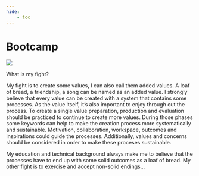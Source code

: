 ```yaml
---
hide:
    - toc
---
```


# Bootcamp

![](../caglaralkan_firstsubmission/first_assignmentcopy.jpg)

What is my fight?

My fight is to create some values, I can also call them added values. A loaf of bread, a friendship, a song can be named as an added value. I strongly believe that every value can be created with a system that contains some processes. As the value itself, it’s also important to enjoy through out the process. To create a single value preparation, production and evaluation should be practiced to continue to create more values. During those phases some keywords can help to make the creation process more systematically and sustainable. Motivation, collaboration, workspace, outcomes and inspirations could guide the processes. Additionally, values and concerns should be considered in order to make these proceses sustainable.

My education and technical background always make me to believe that the processes have to end up with some solid outcomes as a loaf of bread. My other fight is to exercise and accept non-solid endings...
